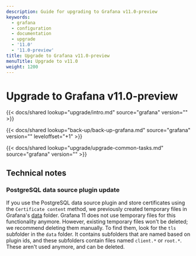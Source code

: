 ```yaml
---
description: Guide for upgrading to Grafana v11.0-preview
keywords:
  - grafana
  - configuration
  - documentation
  - upgrade
  - '11.0'
  - '11.0-preview'
title: Upgrade to Grafana v11.0-preview
menuTitle: Upgrade to v11.0
weight: 1200
---
```


# Upgrade to Grafana v11.0-preview

{{< docs/shared lookup="upgrade/intro.md" source="grafana" version="<GRAFANA VERSION>" >}}

{{< docs/shared lookup="back-up/back-up-grafana.md" source="grafana" version="<GRAFANA VERSION>" leveloffset="+1" >}}

{{< docs/shared lookup="upgrade/upgrade-common-tasks.md" source="grafana" version="<GRAFANA VERSION>" >}}

## Technical notes

### PostgreSQL data source plugin update

<!-- Gabor Farkas -->

If you use the PostgreSQL data source plugin and store certificates using the `Certificate content` method, we previously created temporary files in Grafana's [data](/docs/grafana/<GRAFANA_VERSION>/setup-grafana/configure-grafana/#data) folder. Grafana 11 does not use temporary files for this functionality anymore. However, existing temporary files won't be deleted; we recommend deleting them manually. To find them, look for the `tls` subfolder in the `data` folder. It contains subfolders that are named based on plugin ids, and these subfolders contain files named `client.*` or `root.*`. These aren't used anymore, and can be deleted.
